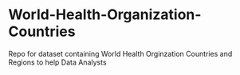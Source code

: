 # World-Health-Organization-Countries
 Repo for dataset containing World Health Orginzation Countries and Regions to help Data Analysts
